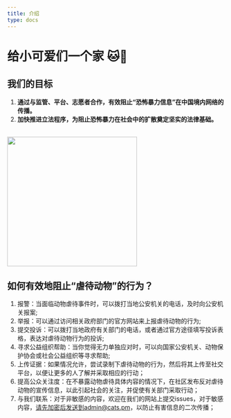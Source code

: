 ```yaml
---
title: 介绍
type: docs
---
```


# 给小可爱们一个家 🐱🐶

## 我们的目标

1. **通过与监管、平台、志愿者合作，有效阻止“恐怖暴力信息”在中国境内网络的传播。** 
2. **加快推进立法程序，为阻止恐怖暴力在社会中的扩散奠定坚实的法律基础。** 

</br>
<image src="https://github.com/cats-pm/home/blob/main/assets/IMG_7700.JPG?raw=true" height="300">
  
</br>

## 如何有效地阻止“虐待动物”的行为？

1. 报警：当面临动物虐待事件时，可以拨打当地公安机关的电话，及时向公安机关报案;
2. 举报：可以通过访问相关政府部门的官方网站来上报虐待动物的行为;
3. 提交投诉：可以拨打当地政府有关部门的电话，或者通过官方途径填写投诉表格，表达对虐待动物行为的投诉;
4. 寻求公益组织帮助：当你觉得无力单独应对时，可以向国家公安机关、动物保护协会或社会公益组织等寻求帮助;
5. 上传证据：如果情况允许，尝试录制下虐待动物的行为，然后将其上传至社交平台，以便让更多的人了解并采取相应的行动；
6. 提高公众关注度：在不暴露动物虐待具体内容的情况下，在社区发布反对虐待动物的宣传信息，以此引起社会的关注，并促使有关部门采取行动；
7. 与我们联系：对于非敏感的内容，欢迎在我们的网站上提交issues，对于敏感内容，请先加密后发送到admin@cats.pm，以防止有害信息的二次传播；
